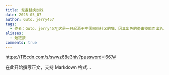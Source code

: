 ```yaml
---
title: 耄耋替换蜘蛛
date: 2025-05_07
author: Guto，jerry457
tags:
  - 作者：Guto、jerry457󰀀这是一只起源于中国网络社区的猫，因其出色的拳击技能而出名。󰀫现在它已经出现在永恒大陆中，取代蜘蛛成为游戏中的敌对实体。授权NGP移植
aliases:
  - 短链接
comments: true
---
```

https://115cdn.com/s/swwz68e3hiv?password=i667#

在此开始撰写正文，支持 Markdown 格式...
